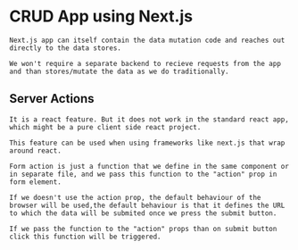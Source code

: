 # CRUD App using Next.js

    Next.js app can itself contain the data mutation code and reaches out directly to the data stores.

    We won't require a separate backend to recieve requests from the app and than stores/mutate the data as we do traditionally.

## Server Actions

    It is a react feature. But it does not work in the standard react app, which might be a pure client side react project.

    This feature can be used when using frameworks like next.js that wrap around react.

    Form action is just a function that we define in the same component or in separate file, and we pass this function to the "action" prop in form element.

    If we doesn't use the action prop, the default behaviour of the browser will be used,the default behaviour is that it defines the URL to which the data will be submited once we press the submit button.

    If we pass the function to the "action" props than on submit button click this function will be triggered.

